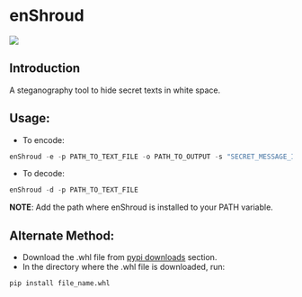 # enShroud

![](/img/enShroud.png)

## Introduction

A steganography tool to hide secret texts in white space.

## Usage:

- To encode:

```python
enShroud -e -p PATH_TO_TEXT_FILE -o PATH_TO_OUTPUT -s "SECRET_MESSAGE_IN_QUOTES"
```

- To decode:

```python
enShroud -d -p PATH_TO_TEXT_FILE
```

**NOTE**: Add the path where enShroud is installed to your PATH variable.

## Alternate Method:

- Download the .whl file from <a href="https://pypi.org/project/enshroud/#files">pypi downloads</a> section.
- In the directory where the .whl file is downloaded, run:

```python
pip install file_name.whl
```
